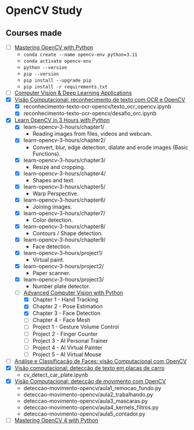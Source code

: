 # OpenCV Study 

## Courses made

- [ ] [Mastering OpenCV with Python](https://courses.opencv.org/courses/course-v1:OpenCV+101+Beginners/course/)
  - `conda create --name opencv-env python=3.11`
  - `conda activate opencv-env`
  - `python --version`
  - `pip --version`
  - `pip install --upgrade pip`
  - `pip install -r requirements.txt`
- [ ] [Computer Vision & Deep Learning Applications](https://courses.opencv.org/courses/course-v1:OpenCV+OpenCV-105+2019_T1/course/)
- [X] [Visão Computacional: reconhecimento de texto com OCR e OpenCV](https://cursos.alura.com.br/course/visao-computacional-reconhecimento-texto-ocr-opencv)
	- [X] reconhecimento-texto-ocr-opencv/texto_ocr_opencv.ipynb
	- [X] reconhecimento-texto-ocr-opencv/desafio_orc.ipynb
- [X] [Learn OpenCV in 3 Hours with Python](https://www.youtube.com/watch?v=WQeoO7MI0Bs)
  - [X] learn-opencv-3-hours/chapter1/
    - Reading images from files,
      videos and webcam.
  - [X] learn-opencv-3-hours/chapter2/
    - Convert, blur,
      edge detection, dialate
      and erode images (Basic Functions).
  - [X] learn-opencv-3-hours/chapter3/
    - Resize and cropping.
  - [X] learn-opencv-3-hours/chapter4/
    - Shapes and text.
  - [X] learn-opencv-3-hours/chapter5/
    - Warp Perspective.
  - [X] learn-opencv-3-hours/chapter6/
    - Joining images.
  - [X] learn-opencv-3-hours/chapter7/
    - Color detection.
  - [X] learn-opencv-3-hours/chapter8/
    - Contours / Shape detection.
  - [X] learn-opencv-3-hours/chapter9/
    - Face detection.
  - [X] learn-opencv-3-hours/project1/
    - Virtual paint.
  - [X] learn-opencv-3-hours/project2/
    - Paper scanner.
  - [X] learn-opencv-3-hours/project3/
    - Number plate detector.
  - [ ] [Advanced Computer Vision with Python](https://www.youtube.com/watch?v=01sAkU_NvOY)
    - [X] Chapter 1 - Hand Tracking
    - [X] Chapter 2 - Pose Estimation
    - [X] Chapter 3 - Face Detection
    - [ ] Chapter 4 - Face Mesh
    - [ ] Project 1 - Gesture Volume Control
    - [ ] Project 2 - Finger Counter
    - [ ] Project 3 - AI Personal Trainer
    - [ ] Project 4 - AI Virtual Painter
    - [ ] Project 5 - AI Virtual Mouse
- [ ] [Análise e Classificação de Faces: visão Computacional com OpenCV](https://cursos.alura.com.br/course/analise-classificacao-faces-visao-computacional-opencv)
- [X] [Visão computacional: detecção de texto em placas de carro](https://cursos.alura.com.br/course/visao-computacional-deteccao-texto-placas-carro)
  - cv_detect_car_plate.ipynb
- [X] [Visão Computacional: detecção de movimento com OpenCV](https://cursos.alura.com.br/course/visao-computacional-deteccao-movimento-opencv)
  - deteccao-movimento-opencv/aula1_remocao_fundo.py
  - deteccao-movimento-opencv/aula2_trabalhando.py
  - deteccao-movimento-opencv/aula3_mascaras.py
  - deteccao-movimento-opencv/aula4_kernels_filtros.py
  - deteccao-movimento-opencv/aula5_contador.py
- [ ] [Mastering OpenCV 4 with Python](https://www.packtpub.com/product/mastering-opencv-4-with-python)

